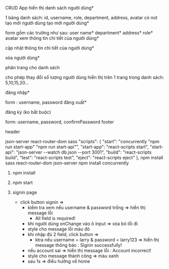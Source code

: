CRUD App
hiển thị danh sách người dùng\*

1 bảng danh sách: id, username, role, department, address, avatar
có nút tạo mới người dùng
tạo mới người dùng\*

form gồm các trường như sau:
user name*
department*
address*
role*
avatar
xem thông tin chi tiết của người dùng\*

cập nhật thông tin chi tiết của người dùng\*

xóa người dùng\*

phân trang cho danh sách

cho phép thay đổi số lượng người dùng hiển thị trên 1 trang trong danh sách: 5,10,15,20...

đăng nhập\*

form : username, password
đăng xuất\*

đăng ký (ko bắt buộc)

form: username, password, confirmPassword
footer

header

json-server
react-router-dom
sass
"scripts": {
"start": "concurrently \"npm run start-app\" \"npm run start-api\"",
"start-app": "react-scripts start",
"start-api": "json-server --watch db.json --port 3001",
"build": "react-scripts build",
"test": "react-scripts test",
"eject": "react-scripts eject"
},
npm install sass react-router-dom json-server
npm install concurrently

1. npm install
2. npm start

3. signin page
   - click button signin =>
     - kiểm tra xem nếu username & password trống => hiển thị message lỗi
       - All field is required!
     - khi người dùng onChange vào ô input => xóa bỏ lỗi đi
     - style cho message lỗi màu đỏ
     - khi nhập đủ 2 field, click button =>
       - ktra nếu username = larry & password = larry123 => hiển thị message thông báo : Signin successfully!
     - nếu account sai => hiển thị message lỗi : Account incorrect!
     - style cho message thành công => màu xanh
     - sau 1s => điều hướng về home
